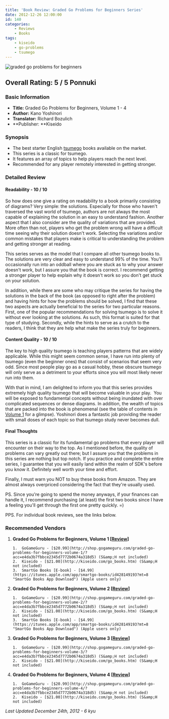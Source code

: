 ```yaml
---
title: 'Book Review: Graded Go Problems for Beginners Series'
date: 2012-12-26 12:00:00
id: 140
categories:
	- Reviews
	- Books
tags:
	- kiseido
	- go-problems
	- tsumego
---
```


![graded go problems for beginners](http://www.bengozen.com/wp-content/uploads/2010/08/graded-go-problems-for-beginners.jpg)
<div style="text-align: left;">

## Overall Rating: 5 / 5 Ponnuki

### Basic Information

*   **Title:** Graded Go Problems for Beginners, Volume 1 - 4
*   **Author:** Kano Yoshinori
*   **Translator:** Richard Bozulich
*   **Publisher: **Kiseido

### Synopsis

*   The best starter English [tsumego](http://senseis.xmp.net/?Tsumego) books available on the market.
*   This series is a classic for tsumego.
*   It features an array of topics to help players reach the next level.
*   Recommended for any player remotely interested in getting stronger.
<!--more-->

### Detailed Review

#### Readability - 10 / 10

So how does one give a rating on readability to a book primarily consisting of diagrams? Very simple: the solutions. Especially for those who haven't traversed the vast world of tsumego, authors are not always the most capable of explaining the solution in an easy to understand fashion. Another aspect that I also consider are the quality of variations that are provided. More often than not, players who get the problem wrong will have a difficult time seeing why their solution doesn't work. Selecting the variations and/or common mistakes that players make is critical to understanding the problem and getting stronger at reading.

This series serves as the model that I compare all other tsumego books to. The solutions are very clear and easy to understand 99% of the time. You'll occasionally run into an oddball where you are stuck as to why your answer doesn't work, but I assure you that the book is correct. I recommend getting a stronger player to help explain why it doesn't work so you don't get stuck on your solution.

In addition, while there are some who may critique the series for having the solutions in the back of the book (as opposed to right after the problem) and having hints for how the problems should be solved, I find that these two aspects are actually beneficial to the series for two particular reasons. First, one of the popular recommendations for solving tsumego is to solve it without ever looking at the solutions. As such, this format is suited for that type of studying. Secondly, while the hints to serve as a crutch to the readers, I think that they are help what make the series truly for beginners.

#### Content Quality - 10 / 10

The key to high quality tsumego is teaching players patterns that are widely applicable. While this might seem common sense, I have run into plenty of tsumego (even the beginner ones) that consist of scenarios that seem very odd. Since most people play go as a casual hobby, these obscure tsumego will only serve as a detriment to your efforts since you will most likely never run into them.

With that in mind, I am delighted to inform you that this series provides extremely high quality tsumego that will become valuable in your play.  You will be exposed to fundamental concepts without being inundated with over complicated sequences or dense diagrams. In addition, the wealth of topics that are packed into the book is phenomenal (see the table of contents in [Volume 1](http://www.bengozen.com/book-review-graded-go-problems-for-beginners-vol-1/ "Book Review: Graded Go Problems for Beginners, Vol. 1") for a glimpse). Yoshinori does a fantastic job providing the reader with small doses of each topic so that tsumego study never becomes dull.

#### Final Thoughts

This series is a classic for its fundamental go problems that every player will encounter on their way to the top. As I mentioned before, the quality of problems can vary greatly out there; but I assure you that the problems in this series are nothing but top notch. If you practice and complete the entire series, I guarantee that you will easily land within the realm of SDK's before you know it. Definitely well worth your time and effort.

Finally, I must warn you NOT to buy these books from Amazon. They are almost always overpriced considering the fact that they're usually used.

PS. Since you're going to spend the money anyways, if your finances can handle it, I recommend purchasing (at least) the first two books since I have a feeling you'll get through the first one pretty quickly. =)

PPS. For individual book reviews, see the links below.

### Recommended Vendors

1.  **Graded Go Problems for Beginners, Volume 1 [[Review](http://www.bengozen.com/book-review-graded-go-problems-for-beginners-vol-1/ "Book Review: Graded Go Problems for Beginners, Vol. 1")]**

		1.  GoGameGuru - [$20.99](http://shop.gogameguru.com/graded-go-problems-for-beginners-volume-1/?acc=e4da3b7fbbce2345d7772b0674a318d5) (S&amp;H not included)
		2.  Kiseido - [$21.00](http://kiseido.com/go_books.htm) (S&amp;H not included)
		3.  SmartGo Books [E-book] - [$4.99](https://itunes.apple.com/app/smartgo-books/id428149193?mt=8 "SmartGo Books App Download") (Apple users only)

2.  **Graded Go Problems for Beginners, Volume 2 <strong>[[Review](http://www.bengozen.com/book-review-graded-go-problems-for-beginners-vol-2/ "Book Review: Graded Go Problems for Beginners, Vol. 2")]**</strong>

		1.  GoGameGuru - [$20.99](http://shop.gogameguru.com/graded-go-problems-for-beginners-volume-2/?acc=e4da3b7fbbce2345d7772b0674a318d5) (S&amp;H not included)
		2.  Kiseido - [$21.00](http://kiseido.com/go_books.htm) (S&amp;H not included)
		3.  SmartGo Books [E-book] - [$4.99](https://itunes.apple.com/app/smartgo-books/id428149193?mt=8 "SmartGo Books App Download") (Apple users only)

3.  **Graded Go Problems for Beginners, Volume 3 <strong>[[Review](http://www.bengozen.com/book-review-graded-go-problems-for-beginners-vol-3/ "Book Review: Graded Go Problems for Beginners, Vol. 3")]**</strong>

		1.  GoGameGuru - [$20.99](http://shop.gogameguru.com/graded-go-problems-for-beginners-volume-3/?acc=e4da3b7fbbce2345d7772b0674a318d5) (S&amp;H not included)
		2.  Kiseido - [$21.00](http://kiseido.com/go_books.htm) (S&amp;H not included)

4.  **Graded Go Problems for Beginners, Volume 4 <strong>[[Review](http://www.bengozen.com/book-review-graded-go-problems-for-beginners-vol-4/ "Book Review: Graded Go Problems for Beginners, Vol. 4")]**</strong>

		1.  GoGameGuru - [$20.99](http://shop.gogameguru.com/graded-go-problems-for-beginners-volume-4/?acc=e4da3b7fbbce2345d7772b0674a318d5) (S&amp;H not included)
		2.  Kiseido - [$21.00](http://kiseido.com/go_books.htm) (S&amp;H not included)

_Last Updated December 24th, 2012 - 6 kyu_

</div>